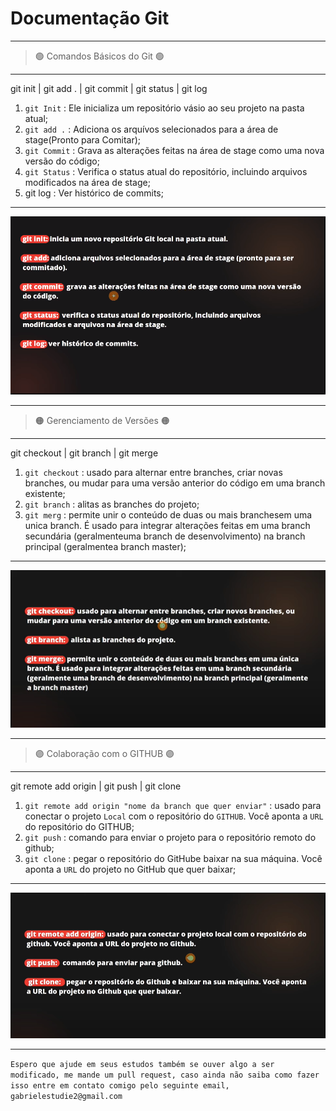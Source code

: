 # Documentação Git #

---

 > 🟢 Comandos Básicos do Git 🟢

---

 git init | git add . | git commit | git status | git log

 1. ```git Init``` : Ele inicializa um repositório vásio ao seu projeto na pasta atual;
 2. ```git add .``` : Adiciona os arquívos selecionados para a área de stage(Pronto para Comitar);
 3. ```git Commit``` : Grava as alterações feitas na área de stage como uma nova versão do código;
 4. ```git Status``` : Verifica o status atual do repositório, incluindo arquivos modificados na área de stage;
 5. git log : Ver histórico de commits;

---

![2. Imagem descritiva e visual de Primeiros comando em Git](img/Primeiros_comandos-Git.png)

---

 > 🟠 Gerenciamento de Versões 🟠

---

 git checkout | git branch | git merge

1. ```git checkout``` : usado para alternar entre branches, criar novas branches, ou mudar para uma versão anterior do código em uma branch existente;
2. ```git branch``` : alitas as branches do projeto;
3. ```git merg``` : permite unir o conteúdo de duas ou mais branchesem uma unica branch. É usado para integrar alterações feitas em uma branch secundária (geralmenteuma branch de desenvolvimento) na branch principal (geralmentea branch master);

---

![2. Imagem descritiva e visual de Gerenciamento de Versões](img/Gerenciamento_de_vercoes.png)

---

 > 🟣 Colaboração com o GITHUB 🟣

---

 git remote add origin | git push | git clone

  1. ```git remote add origin "nome da branch que quer enviar"``` : usado para conectar o projeto ```Local``` com o repositório do ```GITHUB```. Você aponta a ```URL``` do repositório do GITHUB;
  2. ```git push``` : comando para enviar o projeto para o repositório remoto do github;
  3. ```git clone``` : pegar o repositório do GitHube baixar na sua máquina. Você aponta a ```URL``` do projeto no GitHub que quer baixar;

  ---

![3. Imagem descritiva e visual de colaboração com o GitHub](img/Colaboracao_com_o_github.png)

  ---

  ```Espero que ajude em seus estudos também se ouver algo a ser modificado, me mande um pull request, caso ainda não saiba como fazer isso entre em contato comigo pelo seguinte email, gabrielestudie2@gmail.com```
